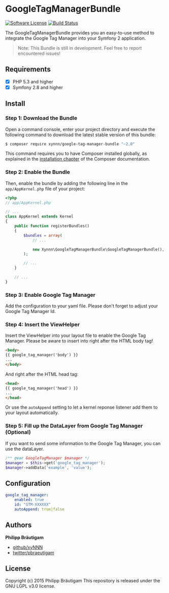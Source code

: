 # GoogleTagManagerBundle

[![Software License](https://img.shields.io/badge/license-LGPL%203.0-brightgreen.svg?style=flat-square)](LICENSE)
[![Build Status](https://travis-ci.org/xyNNN/GoogleTagManagerBundle.svg?branch=master)](https://travis-ci.org/xyNNN/GoogleTagManagerBundle)

The GoogleTagManagerBundle provides you an easy-to-use method to integrate the Google Tag Manager into your Symfony 2 application.

> Note: This Bundle is still in development. Feel free to report encountered issues!

## Requirements

- [x] PHP 5.3 and higher
- [x] Symfony 2.8 and higher

## Install

### Step 1: Download the Bundle

Open a command console, enter your project directory and execute the
following command to download the latest stable version of this bundle:

```bash
$ composer require xynnn/google-tag-manager-bundle "~2.0"
```

This command requires you to have Composer installed globally, as explained
in the [installation chapter](https://getcomposer.org/doc/00-intro.md)
of the Composer documentation.

### Step 2: Enable the Bundle

Then, enable the bundle by adding the following line in the `app/AppKernel.php`
file of your project:

```php
<?php
// app/AppKernel.php

// ...
class AppKernel extends Kernel
{
    public function registerBundles()
    {
        $bundles = array(
            // ...

            new Xynnn\GoogleTagManagerBundle\GoogleTagManagerBundle(),
        );

        // ...
    }

    // ...
}
```

### Step 3: Enable Google Tag Manager

Add the configuration to your yaml file. Please don't forget to adjust your Google Tag Manager Id.

### Step 4: Insert the ViewHelper

Insert the ViewHelper into your layout file to enable the Google Tag Manager.
Please be aware to insert into right after the HTML body tag!

```html
<body>
{{ google_tag_manager('body') }}
...
</body>
```

And right after the HTML head tag:

```html
<head>
{{ google_tag_manager('head') }}
...
</head>
```

Or use the `autoAppend` setting to let a kernel reponse listener add them to your layout automatically.

### Step 5: Fill up the DataLayer from Google Tag Manager (Optional)

If you want to send some information to the Google Tag Manager, you can use the dataLayer.

```php
/** @var GoogleTagManager $manager */
$manager = $this->get('google_tag_manager');
$manager->addData('example', 'value');
```

## Configuration

```yaml
google_tag_manager:
    enabled: true
    id: "GTM-XXXXXX"
    autoAppend: true|false
```

## Authors

**Philipp Bräutigam**

+ [github/xyNNN](https://github.com/xyNNN)
+ [twitter/pbraeutigam](http://twitter.com/pbraeutigam)

## License
Copyright (c) 2015 Philipp Bräutigam
This repository is released under the GNU LGPL v3.0 license.
